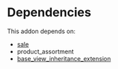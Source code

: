 # Dependencies

This addon depends on:

- [sale](../../../../../oca-ocb-sale/odoo-bringout-oca-ocb-sale)
- product_assortment
- [base_view_inheritance_extension](../../../../../oca-technical/odoo-bringout-oca-server-tools-base_view_inheritance_extension)
